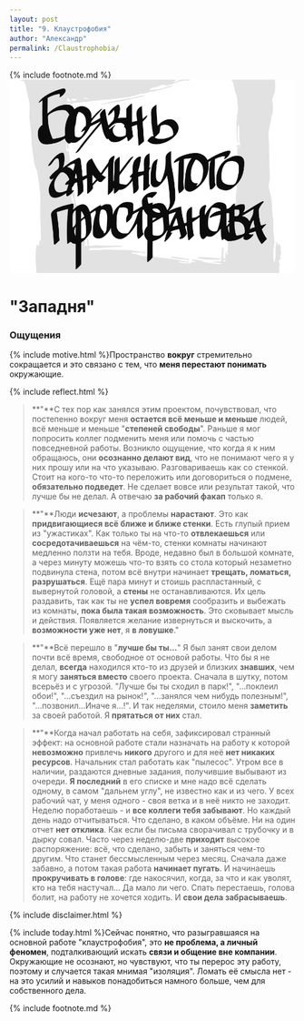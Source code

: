 ```yaml
---
layout: post
title: "9. Клаустрофобия"
author: "Александр"
permalink: /Claustrophobia/
---
```

{% include footnote.md %}
!["Боязнь замкнутого пространства"](/_img/9.svg)
# "Западня"

### Ощущения
{% include motive.html %}Пространство **вокруг** стремительно сокращается и это связано с тем, что **меня перестают понимать** окружающие. 

{% include reflect.html %}
>**"**С тех пор как занялся этим проектом, почувствовал, что постепенно вокруг меня **остается всё меньше и меньше** людей, всё меньше и меньше "**степеней свободы**". Раньше я мог попросить коллег подменить меня или помочь с частью повседневной работы. Возникло ощущение, что когда я к ним обращаюсь, они **осознанно делают вид**, что не понимают чего я у них прошу или на что указываю. Разговариваешь как со стенкой. Стоит на кого-то что-то переложить или договориться о подмене, **обязательно подведет**. Не сделает вовсе или результат такой, что лучше бы не делал. А отвечаю **за рабочий факап** только я.

>**"**Люди **исчезают**, а проблемы **нарастают**. Это как **придвигающиеся всё ближе и ближе стенки**. Есть глупый прием из "ужастиках". Как только ты на что-то **отвлекаешься** или **сосредотачиваешься** на чём-то, стенки комнаты начинают медленно ползти на тебя. Вроде, недавно был в большой комнате, а через минуту можешь что-то взять со стола который незаметно подвинула стена, потом всё внутри начинает **трещать, ломаться, разрушаться**. Ещё пара минут и стоишь распластанный, с вывернутой головой, а **стены** не останавливаются. Их цель раздавить, так как ты не **успел вовремя** сообразить и выбежать из комнаты, **пока была такая возможность**. Это сковывает мысль и действия. Появляется желание извернуться и выскочить, а **возможности уже нет**, я **в ловушке**."

>**"**Всё перешло в "**лучше бы ты...**" Я был занят свои делом почти всё время, свободное от основой работы. Что бы я не делал, **всегда** находился кто-то из друзей и близких **знавших**, чем я могу **заняться вместо** своего проекта. Сначала в шутку, потом всерьёз и с угрозой. "Лучше бы ты сходил в парк!", "...поклеил обои!", "...съездил на рынок!", "...занялся чем нибудь полезным!", "...позвонил...Иначе я...!". И так неделями, стоило меня **заметить** за своей работой. Я **прятаться от них** стал. 

>**"**Когда начал работать на себя, зафиксировал странный эффект: на  основной работе стали назначать на работу к которой **невозможно** привлечь **никого** другого и для неё **нет никаких ресурсов**. Начальник стал работать как "пылесос". Утром все в наличии, раздаются дневные задания, получившие выбывают из очереди. **Я последний** в его списке и мне надо всё сделать одному, в самом "дальнем углу", не известно как и из чего. У всех рабочий чат, у меня одного - своя ветка и в неё никто не заходит. Неделю поработаешь - и **все коллеги тебя забывают**. Но каждый день надо отчитываться. Что сделано, в каком объёме. Ни на один отчет **нет отклика**. Как если бы письма сворачивал с трубочку и в дырку совал. Часто через неделю-две **приходит** высокое распоряжение: всё, что сделано, забыть и заняться чем-то другим. Что станет бессмысленным через месяц. Сначала даже забавно, а потом такая работа **начинает пугать**. И начинаешь **прокручивать в голове**: где накосячил, когда, за что и как уволят, кто на тебя настучал... Да мало ли чего. Спать перестаешь, голова болит, на работу не хочется ходить. И **свои дела забрасываешь**.

{% include disclaimer.html %}

{% include today.html %}Сейчас понятно, что разыгравшаяся на основной работе "клаустрофобия", это **не проблема, а личный феномен**, подталкивающий искать **связи и общение вне компании**. Окружающие не осознают, но чувствуют, что ты перерос эту работу, поэтому и случается такая мнимая "изоляция". Ломать её смысла нет - на это усилий и навыков понадобиться намного больше, чем для собственного дела. 

{% include footnote.md %}

